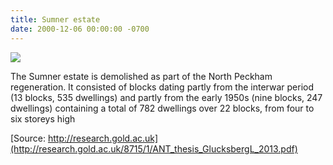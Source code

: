 ```yaml
---
title: Sumner estate
date: 2000-12-06 00:00:00 -0700
---
```


![](http://35percent.org/img/sumnerdemolition.png)

The Sumner estate is demolished as part of the North Peckham regeneration. It consisted of blocks dating partly from the interwar period (13 blocks, 535 dwellings) and partly from the early 1950s (nine blocks, 247 dwellings) containing a total of 782 dwellings over 22 blocks, from four to six storeys high

[Source: http://research.gold.ac.uk](http://research.gold.ac.uk/8715/1/ANT_thesis_GlucksbergL_2013.pdf)
